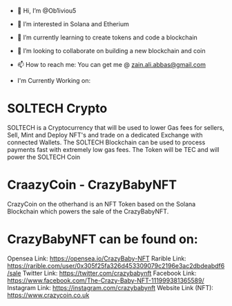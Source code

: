 - 👋 Hi, I’m @Ob1iviou5
- 👀 I’m interested in Solana and Etherium
- 🌱 I’m currently learning to create tokens and code a blockchain
- 💞️ I’m looking to collaborate on building a new blockchain and coin
- 📫 How to reach me: You can get me @ zain.ali.abbas@gmail.com

- I'm Currently Working on:
# SOLTECH Crypto
SOLTECH is a Cryptocurrency that will be used to lower Gas fees for sellers, Sell, Mint and Deploy NFT's and trade on a dedicated Exchange with connected Wallets.
The SOLTECH Blockchain can be used to process payments fast with extremely low gas fees. The Token will be TEC and will power the SOLTECH Coin

# CraazyCoin - CrazyBabyNFT
CrazyCoin on the otherhand is an NFT Token based on the Solana Blockchain which powers the sale of the CrazyBabyNFT.
# CrazyBabyNFT can be found on:
Opensea Link: https://opensea.io/CrazyBaby-NFT
Rarible Link: https://rarible.com/user/0x305f25fa326d453309079c2196e3ac2dbdeabdf6/sale
Twitter Link: https://twitter.com/crazybabynft
Facebook Link: https://www.facebook.com/The-Crazy-Baby-NFT-111999381365589/
Instagram Link: https://instagram.com/crazybabynft
Website Link (NFT): https://www.crazycoin.co.uk


<!---
Ob1iviou5/Ob1iviou5 is a ✨ special ✨ repository because its `README.md` (this file) appears on your GitHub profile.
You can click the Preview link to take a look at your changes.
--->

